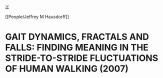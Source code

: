 [🇿](zotero://select/library/items/USU29U5S)

[[People/Jeffrey M Hausdorff]] 
# GAIT DYNAMICS, FRACTALS AND FALLS: FINDING MEANING IN THE STRIDE-TO-STRIDE FLUCTUATIONS OF HUMAN WALKING (2007)

